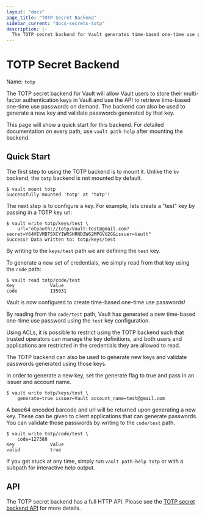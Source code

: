 ```yaml
---
layout: "docs"
page_title: "TOTP Secret Backend"
sidebar_current: "docs-secrets-totp"
description: |-
  The TOTP secret backend for Vault generates time-based one-time use passwords.
---
```


# TOTP Secret Backend

Name: `totp`

The TOTP secret backend for Vault will allow Vault users to store their multi-factor
authentication keys in Vault and use the API to retrieve time-based one-time use passwords
on demand. The backend can also be used to generate a new key and validate passwords generated by that key.

This page will show a quick start for this backend. For detailed documentation
on every path, use `vault path-help` after mounting the backend.

## Quick Start

The first step to using the TOTP backend is to mount it.
Unlike the `kv` backend, the `totp` backend is not mounted by default.

```text
$ vault mount totp
Successfully mounted 'totp' at 'totp'!
```

The next step is to configure a key. For example, lets create
a "test" key by passing in a TOTP key url:

```text
$ vault write totp/keys/test \
    url="otpauth://totp/Vault:test@gmail.com?secret=Y64VEVMBTSXCYIWRSHRNDZW62MPGVU2G&issuer=Vault"
Success! Data written to: totp/keys/test
```

By writing to the `keys/test` path we are defining the `test` key.

To generate a new set of credentials, we simply read from that key using the `code` path:

```text
$ vault read totp/code/test
Key           	Value
code            135031
```
Vault is now configured to create time-based one-time use passwords!

By reading from the `code/test` path, Vault has generated a new
time-based one-time use password using the `test` key configuration.

Using ACLs, it is possible to restrict using the TOTP backend such
that trusted operators can manage the key definitions, and both
users and applications are restricted in the credentials they are
allowed to read.

The TOTP backend can also be used to generate new keys and validate passwords generated using those keys.

In order to generate a new key, set the generate flag to true and pass in an issuer and account name.

```text
$ vault write totp/keys/test \
    generate=true issuer=Vault account_name=test@gmail.com
```
A base64 encoded barcode and url will be returned upon generating a new key. These can be given to client applications that
can generate passwords. You can validate those passwords by writing to the `code/test` path.

```text
$ vault write totp/code/test \
    code=127388
Key           	Value
valid           true
```

If you get stuck at any time, simply run `vault path-help totp` or with a
subpath for interactive help output.

## API

The TOTP secret backend has a full HTTP API. Please see the
[TOTP secret backend API](/api/secret/totp/index.html) for more
details.
